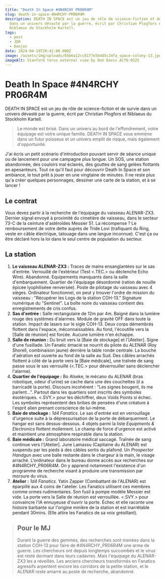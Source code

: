 ```yaml
---
title: "Death In Space #4N4RCHY PR06R4M"
slug: death-in-space-4N4RCHY-PR06R4M
description: DEATH IN SPACE est un jeu de rôle de science-fiction et de survie
  dans un univers dévasté par la guerre, écrit par Christian Plogfors et
  Niblaeus du Stockholm Kartell.
tags:
  - post
  - JDR
  - Donjon
date: 2024-04-19T20:41:00.000Z
image: /assets/img/uploads/65b6a12cc8177e5b4d5c34fa_space-colony-13.jpg
imageAlt: Stanford torus external view by Don Davis AC76-0525
---
```

# Death In Space #4N4RCHY PR06R4M

DEATH IN SPACE est un jeu de rôle de science-fiction et de survie dans un univers dévasté par la guerre, écrit par Christian Plogfors et Niblaeus du Stockholm Kartell.

> Le monde est brisé. Dans un univers au bord de l'effondrement, votre équipage est votre unique famille. DEATH IN SPACE vous emmène dans un futur poisseux et un univers emplit de risque, mais également d'opportunité.

J'ai écris un petit scénario d'introduction pouvant servir de séance unique ou de lancement pour une campagne plus longue. Un SOS, une station abandonnée, des couloirs mal éclairés, des gouttes de sang gelées flottants en apesanteurs. Tout ce qu'il faut pour découvrir Death In Space et son ambiance, le tout prêt à jouer en une vingtaine de minutes. Il ne reste plus qu'a créer quelques personnages, dessiner une carte de la station, et à se lancer !

## Le contrat

Vous devez partir à la recherche de l'équipage du vaisseau ALENAR-ZX3. Dernier signal envoyé à proximité du cimetière de vaisseau, dans le secteur 73-C de la ceinture d'astéroïdes Messier 51. La récompense ? Le remboursement de votre dette auprès de Tride Lovi (trafiquant du Ring, veste en câble électrique, tatouage dans une langue inconnue). C'est ça ou être déclaré hors la loi dans le seul centre de population du secteur.

## La station

1. **Le vaisseau ALENAR-ZX3 :** Traces de mains ensanglantées sur le sas d'entrée. Verrouillé de l'extérieur (Test <.TEC.> ou déclenche Echo Wire). Abandonné. Equipements manquants dans la salle d'embarquement. Quartier de l'équipage désordonné (ration de nouille épicée lyophiliséee renversée). Poste de pilotage du vaisseau avec 4 sièges. Ordinateur fonctionnel, on peut y trouver l'ordre de mission du vaisseau : "Récupérer les Logs de la station COH-13." Signature numérique du "Sentinel". La boîte noire du vaisseau contient des enregistrements de cris confus.
2. **Sas d'entrée :** Salle rectangulaire de 12m par 4m. Baigné dans la lumière rouge des systèmes d'alarmes. Module de gravité OFF dans toute la station. Impact de lasers sur le sigle COH-13. Deux corps démembrés flottent dans l'espace, méconnaissables. Au fond, l'écoutille vers la \[Salle de réunion] est forcée. Aucune lumière n'en échappe.
3. **Salle de réunion :** Du bruit vers la \[Baie de stockage] et l'\[Atelier]. Signe d'une fusillade. Un Fanatic émacié se nourrit du pilote du ALENAR (Roy Shorell, combinaison jaune) derrière la table ronde centrale. La bouche d'aération est ouverte au fond de la salle au Sud. Des câbles arrachés flottent à côté de la porte vers la \[Baie médicale], une traînée de sang passe sous le sas verrouillé (<.TEC.> pour déverrouiller sans déclencher l'alarme).
4. **Quartier de l'équipage :** Bo AIseke, le mécano du ALENAR (bras robotique, odeur d'urine) se cache dans une des couchettes (il a barricadé la porte). Discours incohérent : "Les signes bougent, ils me parlent...". Partout dans les quartiers sont inscrits des symboles ésotériques. <.SVY.> pour les déchiffrer, deux Voids Points si échec. Les symboles représentent des bribes de pensées d'une créature à l'esprit alien prenant conscience de lui-même.
5. **Baie de stockage :** *1d4 Fanatics*. Le sas d'entrée est en verrouillage d'urgence suite à la dépressurisation de la porte de débarquement. Le hangar est sans dessus-dessous. 4 objets parmi la liste *Equipments & Electronics* flottent mollement. Le champ de force d'urgence est activé et maintient une atmosphère respirable dans la station.
6. **Baie médicale :** Grand laboratoire médical saccagé. Traînée de sang continue vers l'\[Atelier]. June Lamassu (Capitaine du ALENAR) est suspendu par les pieds à des câbles sortis du plafond. Un *Prospector Handgun* avec une balle restante dans le chargeur à la main, le visage arraché. L'ordinateur dans le bureau donne accès aux recherches sur #4N4RCHY_PR06R4M. On y apprend notamment l'existence d'un programme de recherche visant à produire une transmission par morsure du virus.
7. **Atelier :** *1d4 Fanatics*. Yatin Zapper (Combattant de l'ALENAR) est éparpillé aux 4 coins de l'atelier. Les Fanatics utilisent ces membres comme ormes rudimentaires. Son fusil à pompe modèle Messier est vide. La porte vers la Salle de réunion est verrouillée. <.SVY.> pour convaincre l'IA ennuyeuse d'ouvrir la porte. Échec et elle raconte une histoire barbante sur l'origine minière de la station et est inarrêtable pendant 30mins. (Elle attire les Fanatics de sa voix grésillant).

> ## Pour le MJ
>
> Durant la guerre des gemmes, des recherches sont menées dans la station COH-13 pour faire de #4N4RCHY_PR06R4M une arme de guerre. Les chercheurs ont depuis longtemps succombés et le virus est resté dormant dans leurs cadavres. Mais l'équipage du ALENAR-ZX3 les a réveillés. Les anciens chercheurs transformés en Fanatics agressifs arpentent encore les corridors de la petite station, et le ALENAR reste amarré au poste de recherche, abandonné.
